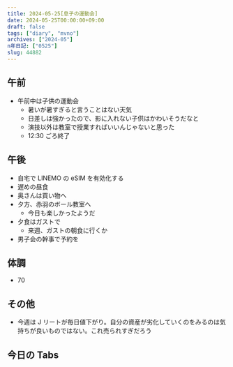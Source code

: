 ```yaml
---
title: 2024-05-25[息子の運動会]
date: 2024-05-25T00:00:00+09:00
draft: false
tags: ["diary", "mvno"]
archives: ["2024-05"]
n年日記: ["0525"]
slug: 44882
---
```


## 午前

- 午前中は子供の運動会
  - 暑いが暑すぎると言うことはない天気
  - 日差しは強かったので、影に入れない子供はかわいそうだなと
  - 演技以外は教室で授業すればいいんじゃないと思った
  - 12:30 ごろ終了

## 午後

- 自宅で LINEMO の eSIM を有効化する
- 遅めの昼食
- 奥さんは買い物へ
- 夕方、赤羽のボール教室へ
  - 今日も楽しかったようだ
- 夕食はガストで
  - 来週、ガストの朝食に行くか
- 男子会の幹事で予約を

## 体調

- 70

## その他

- 今週は J リートが毎日値下がり。自分の資産が劣化していくのをみるのは気持ちが良いものではない。これ売られすぎだろう

## 今日の Tabs
